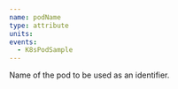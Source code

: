 ```yaml
---
name: podName
type: attribute
units:
events:
  - K8sPodSample
---
```


Name of the pod to be used as an identifier.